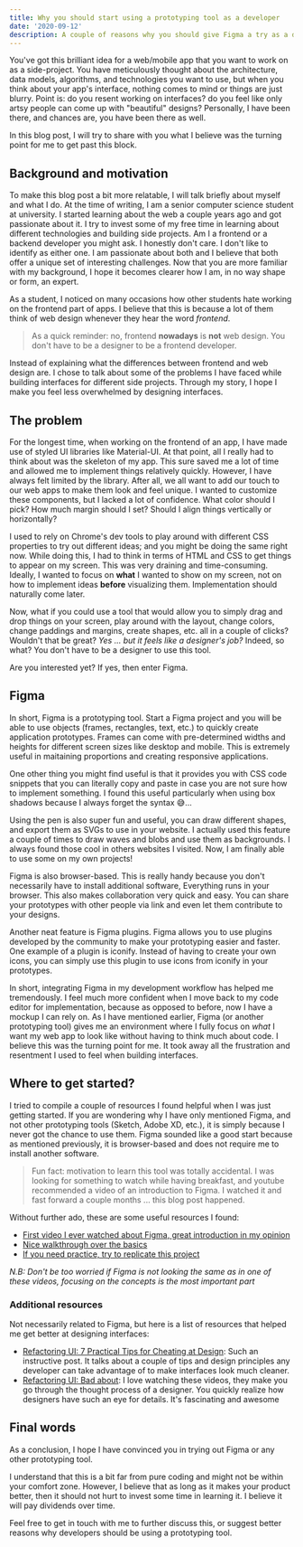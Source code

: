 ```yaml
---
title: Why you should start using a prototyping tool as a developer
date: '2020-09-12'
description: A couple of reasons why you should give Figma a try as a developer to boost your creativity
---
```


You've got this brilliant idea for a web/mobile app that you want to work on as a side-project. You have meticulously thought about the architecture, data models, algorithms, and technologies you want to use, but when you think about your app's interface, nothing comes to mind or things are just blurry.
Point is: do you resent working on interfaces? do you feel like only artsy people can come up with "beautiful" designs?
Personally, I have been there, and chances are, you have been there as well.

In this blog post, I will try to share with you what I believe was the turning point for me to get past this block.

## Background and motivation

To make this blog post a bit more relatable, I will talk briefly about myself and what I do. At the time of writing, I am a senior computer science student at university. I started learning about the web a couple years ago and got passionate about it. I try to invest some of my free time in learning about different technologies and building side projects. Am I a frontend or a backend developer you might ask. I honestly don't care. I don't like to identify as either one. I am passionate about both and I believe that both offer a unique set of interesting challenges. Now that you are more familiar with my background, I hope it becomes clearer how I am, in no way shape or form, an expert.

As a student, I noticed on many occasions how other students hate working on the frontend part of apps. I believe that this is because a lot of them think of web design whenever they hear the word _frontend_.

> As a quick reminder: no, frontend **nowadays** is **not** web design. You don't have to be a designer to be a frontend developer.

Instead of explaining what the differences between frontend and web design are. I chose to talk about some of the problems I have faced while building interfaces for different side projects. Through my story, I hope I make you feel less overwhelmed by designing interfaces.

## The problem

For the longest time, when working on the frontend of an app, I have made use of styled UI libraries like Material-UI. At that point, all I really had to think about was the skeleton of my app. This sure saved me a lot of time and allowed me to implement things relatively quickly. However, I have always felt limited by the library. After all, we all want to add our touch to our web apps to make them look and feel unique. I wanted to customize these components, but I lacked a lot of confidence. What color should I pick? How much margin should I set? Should I align things vertically or horizontally?

I used to rely on Chrome's dev tools to play around with different CSS properties to try out different ideas; and you might be doing the same right now. While doing this, I had to think in terms of HTML and CSS to get things to appear on my screen. This was very draining and time-consuming. Ideally, I wanted to focus on **what** I wanted to show on my screen, not on how to implement ideas **before** visualizing them. Implementation should naturally come later.

Now, what if you could use a tool that would allow you to simply drag and drop things on your screen, play around with the layout, change colors, change paddings and margins, create shapes, etc. all in a couple of clicks? Wouldn't that be great? _Yes ... but it feels like a designer's job?_ Indeed, so what? You don't have to be a designer to use this tool.

Are you interested yet? If yes, then enter Figma.

## Figma

In short, Figma is a prototyping tool. Start a Figma project and you will be able to use objects (frames, rectangles, text, etc.) to quickly create application prototypes. Frames can come with pre-determined widths and heights for different screen sizes like desktop and mobile. This is extremely useful in maitaining proportions and creating responsive applications.

One other thing you might find useful is that it provides you with CSS code snippets that you can literally copy and paste in case you are not sure how to implement something. I found this useful particularly when using box shadows because I always forget the syntax 😅...

Using the pen is also super fun and useful, you can draw different shapes, and export them as SVGs to use in your website. I actually used this feature a couple of times to draw waves and blobs and use them as backgrounds. I always found those cool in others websites I visited. Now, I am finally able to use some on my own projects!

Figma is also browser-based. This is really handy because you don't necessarily have to install additional software, Everything runs in your browser. This also makes collaboration very quick and easy. You can share your prototypes with other people via link and even let them contribute to your designs.

Another neat feature is Figma plugins. Figma allows you to use plugins developed by the community to make your prototyping easier and faster. One example of a plugin is iconify. Instead of having to create your own icons, you can simply use this plugin to use icons from iconify in your prototypes.

In short, integrating Figma in my development workflow has helped me tremendously. I feel much more confident when I move back to my code editor for implementation, because as opposed to before, now I have a mockup I can rely on. As I have mentioned earlier, Figma (or another prototyping tool) gives me an environment where I fully focus on _what_ I want my web app to look like without having to think much about code. I believe this was the turning point for me. It took away all the frustration and resentment I used to feel when building interfaces.

## Where to get started?

I tried to compile a couple of resources I found helpful when I was just getting started. If you are wondering why I have only mentioned Figma, and not other prototyping tools (Sketch, Adobe XD, etc.), it is simply because I never got the chance to use them. Figma sounded like a good start because as mentioned previously, it is browser-based and does not require me to install another software.

> Fun fact: motivation to learn this tool was totally accidental. I was looking for something to watch while having breakfast, and youtube recommended a video of an introduction to Figma. I watched it and fast forward a couple months ... this blog post happened.

Without further ado, these are some useful resources I found:

- [First video I ever watched about Figma, great introduction in my opinion](https://youtu.be/4W4LvJnNegA)
- [Nice walkthrough over the basics](https://youtu.be/jk1T0CdLxwU)
- [If you need practice, try to replicate this project](https://youtu.be/FK4YusHIIj0https://youtu.be/FK4YusHIIj0)

_N.B: Don't be too worried if Figma is not looking the same as in one of these videos, focusing on the concepts is the most important part_

### Additional resources

Not necessarily related to Figma, but here is a list of resources that helped me get better at designing interfaces:

- [Refactoring UI: 7 Practical Tips for Cheating at Design](https://medium.com/refactoring-ui/7-practical-tips-for-cheating-at-design-40c736799886): Such an instructive post. It talks about a couple of tips and design principles any developer can take advantage of to make interfaces look much cleaner.
- [Refactoring UI: Bad about](https://www.youtube.com/watch?v=S6-q5BheEYU&ab_channel=SteveSchoger): I love watching these videos, they make you go through the thought process of a designer. You quickly realize how designers have such an eye for details. It's fascinating and awesome

## Final words

As a conclusion, I hope I have convinced you in trying out Figma or any other prototyping tool.

I understand that this is a bit far from pure coding and might not be within your comfort zone. However, I believe that as long as it makes your product better, then it should not hurt to invest some time in learning it. I believe it will pay dividends over time.

Feel free to get in touch with me to further discuss this, or suggest better reasons why developers should be using a prototyping tool.
